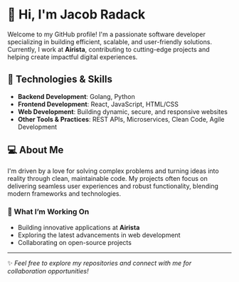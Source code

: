 # 👋 Hi, I'm Jacob Radack

Welcome to my GitHub profile! I'm a passionate software developer specializing in building efficient, scalable, and user-friendly solutions. Currently, I work at **Airista**, contributing to cutting-edge projects and helping create impactful digital experiences.

## 🔧 Technologies & Skills

- **Backend Development**: Golang, Python
- **Frontend Development**: React, JavaScript, HTML/CSS
- **Web Development**: Building dynamic, secure, and responsive websites
- **Other Tools & Practices**: REST APIs, Microservices, Clean Code, Agile Development

## 💻 About Me

I'm driven by a love for solving complex problems and turning ideas into reality through clean, maintainable code. My projects often focus on delivering seamless user experiences and robust functionality, blending modern frameworks and technologies.

### 🌱 What I’m Working On
- Building innovative applications at **Airista**
- Exploring the latest advancements in web development
- Collaborating on open-source projects


---

✨ *Feel free to explore my repositories and connect with me for collaboration opportunities!*
